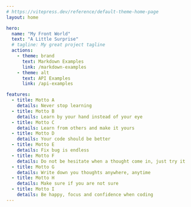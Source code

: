 ```yaml
---
# https://vitepress.dev/reference/default-theme-home-page
layout: home

hero:
  name: "My Front World"
  text: "A Little Surprise"
  # tagline: My great project tagline
  actions:
    - theme: brand
      text: Markdown Examples
      link: /markdown-examples
    - theme: alt
      text: API Examples
      link: /api-examples

features:
  - title: Motto A
    details: Never stop learning
  - title: Motto B
    details: Learn by your hand instead of your eye
  - title: Motto C
    details: Learn from others and make it yours
  - title: Motto D
    details: Your code should be better
  - title: Motto E
    details: Fix bug is endless
  - title: Motto F
    details: Do not be hesitate when a thought come in, just try it
  - title: Motto G
    details: Write down you thoughts anywhere, anytime
  - title: Motto H
    details: Make sure if you are not sure
  - title: Motto I
    details: Be happy, focus and confidence when coding
---
```


<script setup>
import { VPTeamMembers } from 'vitepress/theme'

const members = [
  {
    avatar: 'https://avatars.githubusercontent.com/u/26369080?v=4',
    name: 'FansOnly',
    title: 'I wont to write bugs',
    links: [
      { icon: 'github', link: 'https://github.com/fansOnly' },
      // { icon: 'twitter', link: 'https://twitter.com/youyuxi' }
    ]
  },
  {
    avatar: 'https://avatars.githubusercontent.com/u/26369080?v=4',
    name: 'Waiting',
    title: 'someone else',
    links: [
      { icon: 'github', link: '' },
      // { icon: 'twitter', link: 'https://twitter.com/youyuxi' }
    ]
  },
]
</script>

<VPTeamMembers size="small" :members="members" />